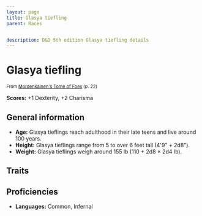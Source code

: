 ```yaml
---
layout: page
title: Glasya tiefling
parent: Races


description: D&D 5th edition Glasya tiefling details
---
```


# Glasya tiefling

<small>From <a target="_blank" href="https://dnd.wizards.com/products/tabletop-games/rpg-products/mordenkainens-tome-foes">Mordenkainen's Tome of Foes</a> (p. 22)</small>

**Scores:** +1 Dexterity, +2 Charisma

## General information

- **Age:** Glasya tieflings reach adulthood in their late teens and live around 100 years.
- **Height:** Glasya tieflings range from 5 to over 6 feet tall (4'9" + 2d8").
- **Weight:** Glasya tieflings weigh around 155 lb (110 + 2d8 × 2d4 lb).

## Traits


## Proficiencies

- **Languages:** Common, Infernal